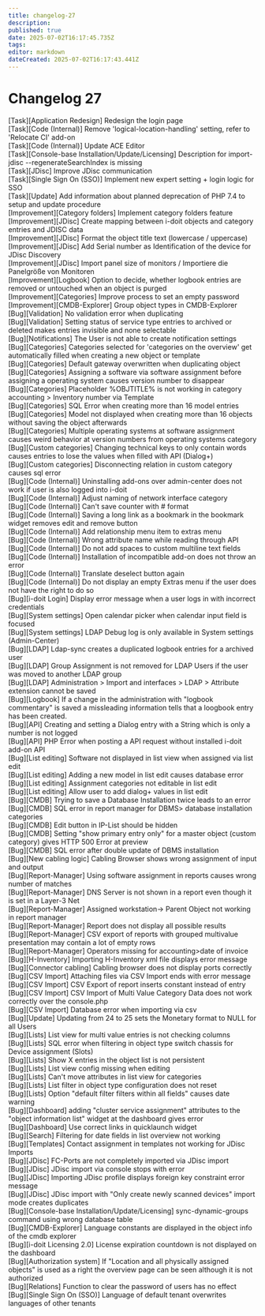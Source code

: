 ```yaml
---
title: changelog-27
description: 
published: true
date: 2025-07-02T16:17:45.735Z
tags: 
editor: markdown
dateCreated: 2025-07-02T16:17:43.441Z
---
```


# Changelog 27
<!-- cSpell:disable -->
<!-- markdownlint-disable MD052 -->
[Task][Application Redesign]                       Redesign the login page<br>
[Task][Code (Internal)]                            Remove 'logical-location-handling' setting, refer to 'Relocate CI' add-on<br>
[Task][Code (Internal)]                            Update ACE Editor<br>
[Task][Console-base Installation/Update/Licensing] Description for import-jdisc --regenerateSearchIndex is missing<br>
[Task][JDisc]                                      Improve JDisc communication<br>
[Task][Single Sign On (SSO)]                       Implement new expert setting + login logic for SSO<br>
[Task][Update]                                     Add information about planned deprecation of PHP 7.4 to setup and update procedure<br>
[Improvement][Category folders]                    Implement category folders feature<br>
[Improvement][JDisc]                               Create mapping between i-doit objects and category entries and JDISC data<br>
[Improvement][JDisc]                               Format the object title text (lowercase / uppercase)<br>
[Improvement][JDisc]                               Add Serial number as Identification of the device for JDisc Discovery<br>
[Improvement][JDisc]                               Import panel size of monitors / Importiere die Panelgröße von Monitoren<br>
[Improvement][Logbook]                             Option to decide, whether logbook entries are removed or untouched when an object is purged<br>
[Improvement][Categories]                          Improve process to set an empty password<br>
[Improvement][CMDB-Explorer]                       Group object types in CMDB-Explorer<br>
[Bug][Validation]                                  No validation error when duplicating<br>
[Bug][Validation]                                  Setting status of service type entries to archived or deleted makes entries invisible and none selectable<br>
[Bug][Notifications]                               The User is not able to create notification settings<br>
[Bug][Categories]                                  Categories selected for 'categories on the overview' get automatically filled when creating a new object or template<br>
[Bug][Categories]                                  Default gateway overwritten when duplicating object<br>
[Bug][Categories]                                  Assigning a software via software assignment before assigning a operating system causes version number to disappear<br>
[Bug][Categories]                                  Placeholder %OBJTITLE% is not working in category accounting > Inventory number via Template<br>
[Bug][Categories]                                  SQL Error when creating more than 16 model entries<br>
[Bug][Categories]                                  Model not displayed when creating more than 16 objects without saving the object afterwards<br>
[Bug][Categories]                                  Multiple operating systems at software assignment causes weird behavior at version numbers from operating systems category<br>
[Bug][Custom categories]                           Changing technical keys to only contain words causes entries to lose the values when filled with API (Dialog+)<br>
[Bug][Custom categories]                           Disconnecting relation in custom category causes sql error<br>
[Bug][Code (Internal)]                             Uninstalling add-ons over admin-center does not work if user is also logged into i-doit<br>
[Bug][Code (Internal)]                             Adjust naming of network interface category<br>
[Bug][Code (Internal)]                             Can't save counter with # format<br>
[Bug][Code (Internal)]                             Saving a long link as a bookmark in the bookmark widget removes edit and remove button<br>
[Bug][Code (Internal)]                             Add relationship menu item to extras menu<br>
[Bug][Code (Internal)]                             Wrong attribute name while reading through API<br>
[Bug][Code (Internal)]                             Do not add spaces to custom multiline text fields<br>
[Bug][Code (Internal)]                             Installation of incompatible add-on does not throw an error<br>
[Bug][Code (Internal)]                             Translate deselect button again<br>
[Bug][Code (Internal)]                             Do not display an empty Extras menu if the user does not have the right to do so<br>
[Bug][i-doit Login]                                Display error message when a user logs in with incorrect credentials<br>
[Bug][System settings]                             Open calendar picker when calendar input field is focused<br>
[Bug][System settings]                             LDAP Debug log is only available in System settings (Admin-Center)<br>
[Bug][LDAP]                                        Ldap-sync creates a duplicated logbook entries for a archived user<br>
[Bug][LDAP]                                        Group Assignment is not removed for LDAP Users if the user was moved to another LDAP group<br>
[Bug][LDAP]                                        Administration > Import and interfaces > LDAP > Attribute extension cannot be saved<br>
[Bug][Logbook]                                     If a change in the administration with "logbook commentary" is saved a missleading information tells that a loogbook entry has been created.<br>
[Bug][API]                                         Creating and setting a Dialog entry with a String which is only a number is not logged<br>
[Bug][API]                                         PHP Error when posting a API request without installed i-doit add-on API<br>
[Bug][List editing]                                Software not displayed in list view when assigned via list edit<br>
[Bug][List editing]                                Adding a new model in list edit causes database error<br>
[Bug][List editing]                                Assignment categories not editable in list edit<br>
[Bug][List editing]                                Allow user to add dialog+ values in list edit<br>
[Bug][CMDB]                                        Trying to save a Database Installation twice leads to an error<br>
[Bug][CMDB]                                        SQL error in report manager for DBMS> database installation categories<br>
[Bug][CMDB]                                        Edit button in IP-List should be hidden<br>
[Bug][CMDB]                                        Setting "show primary entry only" for a master object (custom category) gives HTTP 500 Error at preview<br>
[Bug][CMDB]                                        SQL error after double update of DBMS installation<br>
[Bug][New cabling logic]                           Cabling Browser shows wrong assignment of input and output<br>
[Bug][Report-Manager]                              Using software assignment in reports causes wrong number of matches<br>
[Bug][Report-Manager]                              DNS Server is not shown in a report even though it is set in a Layer-3 Net<br>
[Bug][Report-Manager]                              Assigned workstation-> Parent Object not working in report manager<br>
[Bug][Report-Manager]                              Report does not display all possible results<br>
[Bug][Report-Manager]                              CSV export of reports with grouped multivalue presentation may contain a lot of empty rows<br>
[Bug][Report-Manager]                              Operators missing for accounting>date of invoice<br>
[Bug][H-Inventory]                                 Importing H-Inventory xml file displays error message<br>
[Bug][Connector cabling]                           Cabling browser does not display ports correctly<br>
[Bug][CSV Import]                                  Attaching files via CSV Import ends with error message<br>
[Bug][CSV Import]                                  CSV Export of report inserts constant instead of entry<br>
[Bug][CSV Import]                                  CSV Import of Multi Value Category Data does not work correctly over the console.php<br>
[Bug][CSV Import]                                  Database error when importing via csv<br>
[Bug][Update]                                      Updating from 24 to 25 sets the Monetary format to NULL for all Users<br>
[Bug][Lists]                                       List view for multi value entries is not checking columns<br>
[Bug][Lists]                                       SQL error when filtering in object type switch chassis for Device assignment (Slots)<br>
[Bug][Lists]                                       Show X entries in the object list is not persistent<br>
[Bug][Lists]                                       List view config missing when editing<br>
[Bug][Lists]                                       Can't move attributes in list view for categories<br>
[Bug][Lists]                                       List filter in object type configuration does not reset<br>
[Bug][Lists]                                       Option "default filter filters within all fields" causes date warning<br>
[Bug][Dashboard]                                   adding "cluster service assignment" attributes to the "object information list" widget at the dashboard gives error<br>
[Bug][Dashboard]                                   Use correct links in quicklaunch widget<br>
[Bug][Search]                                      Filtering for date fields in list overview not working<br>
[Bug][Templates]                                   Contact assignment in templates not working for JDisc Imports<br>
[Bug][JDisc]                                       FC-Ports are not completely imported via JDisc import<br>
[Bug][JDisc]                                       JDisc import via console stops with error<br>
[Bug][JDisc]                                       Importing JDisc profile displays foreign key constraint error message<br>
[Bug][JDisc]                                       JDisc import with "Only create newly scanned devices" import mode creates duplicates<br>
[Bug][Console-base Installation/Update/Licensing]  sync-dynamic-groups command using wrong database table<br>
[Bug][CMDB-Explorer]                               Language constants are displayed in the object info of the cmdb explorer<br>
[Bug][i-doit Licensing 2.0]                        License expiration countdown is not displayed on the dashboard<br>
[Bug][Authorization system]                        If "Location and all physically assigned objects" is used as a right the overview page can be seen although it is not authorized<br>
[Bug][Relations]                                   Function to clear the password of users has no effect<br>
[Bug][Single Sign On (SSO)]                        Language of default tenant overwrites languages of other tenants<br>
